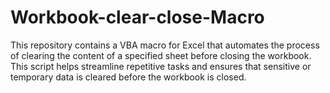 # Workbook-clear-close-Macro
This repository contains a VBA macro for Excel that automates the process of clearing the content of a specified sheet before closing the workbook. This script helps streamline repetitive tasks and ensures that sensitive or temporary data is cleared before the workbook is closed.
